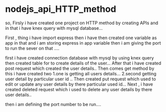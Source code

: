 # nodejs_api_HTTP_method


so, Firsly i have created one project on HTTP method by creating APIs and in that i have knex query with mysql database...

First , thing i have import express then i have then created one variable as app in that and 
i am storing express in app variable then i am giving the port to run the sever on that ....

first i have created connection database with mysql by using knex query 
then created table for to create details of the user...
After that i have created post request which created the user details..
Then comes get method by this i have created two 
  1.one is getting all users details...
  2.second getting user detail by particular user id ..
Then created put request which used to edit or update any user details by there particular used id...
Next , i have created deleted request which i used to delete any user details by there user details..

then i am defining the port number to be run....
